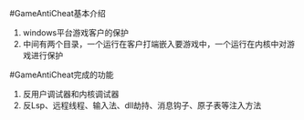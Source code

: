 #GameAntiCheat基本介绍
1. windows平台游戏客户的保护
2. 中间有两个目录，一个运行在客户打端嵌入要游戏中，一个运行在内核中对游戏进行保护

#GameAntiCheat完成的功能
1. 反用户调试器和内核调试器
2. 反Lsp、远程线程、输入法、dll劫持、消息钩子、原子表等注入方法
